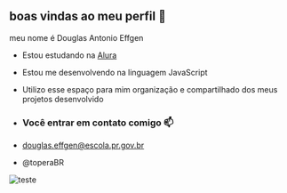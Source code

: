 ## boas vindas ao meu perfil 💙

meu nome é Douglas Antonio Effgen

-  Estou estudando na [Alura](https://www.alura.com.br)
-  Estou me desenvolvendo na linguagem JavaScript
-  Utilizo esse espaço para mim organização e compartilhado dos meus projetos desenvolvido

-  ### Você entrar em contato comigo 📫

-  douglas.effgen@escola.pr.gov.br
-  
  @toperaBR

![teste](https://media1.tenor.com/m/FsXl8tF5-_cAAAAd/terry-crews-cool.gif)
